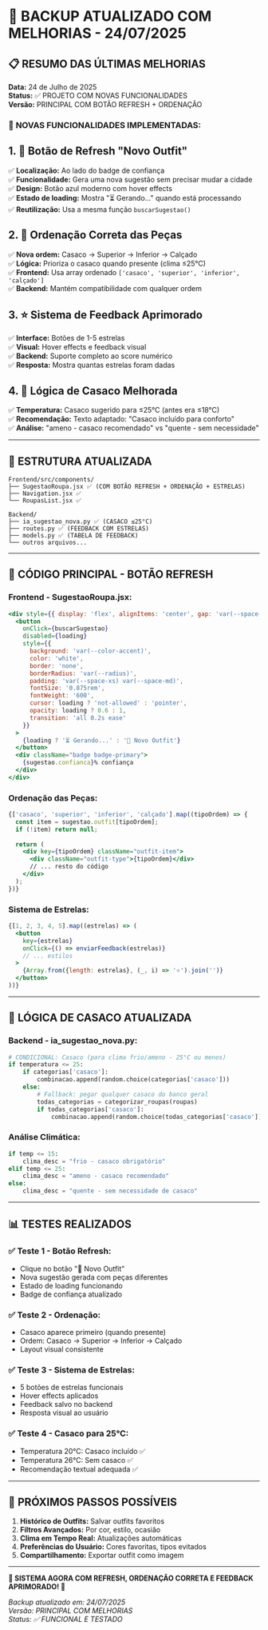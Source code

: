 # 🎯 BACKUP ATUALIZADO COM MELHORIAS - 24/07/2025

## 📋 RESUMO DAS ÚLTIMAS MELHORIAS

**Data:** 24 de Julho de 2025  
**Status:** ✅ PROJETO COM NOVAS FUNCIONALIDADES  
**Versão:** PRINCIPAL COM BOTÃO REFRESH + ORDENAÇÃO  

### 🚀 **NOVAS FUNCIONALIDADES IMPLEMENTADAS:**

## **1. 🔄 Botão de Refresh "Novo Outfit"**
✅ **Localização:** Ao lado do badge de confiança  
✅ **Funcionalidade:** Gera uma nova sugestão sem precisar mudar a cidade  
✅ **Design:** Botão azul moderno com hover effects  
✅ **Estado de loading:** Mostra "⏳ Gerando..." quando está processando  
✅ **Reutilização:** Usa a mesma função `buscarSugestao()`  

## **2. 📐 Ordenação Correta das Peças**
✅ **Nova ordem:** Casaco → Superior → Inferior → Calçado  
✅ **Lógica:** Prioriza o casaco quando presente (clima ≤25°C)  
✅ **Frontend:** Usa array ordenado `['casaco', 'superior', 'inferior', 'calçado']`  
✅ **Backend:** Mantém compatibilidade com qualquer ordem  

## **3. ⭐ Sistema de Feedback Aprimorado**
✅ **Interface:** Botões de 1-5 estrelas  
✅ **Visual:** Hover effects e feedback visual  
✅ **Backend:** Suporte completo ao score numérico  
✅ **Resposta:** Mostra quantas estrelas foram dadas  

## **4. 🧥 Lógica de Casaco Melhorada**
✅ **Temperatura:** Casaco sugerido para ≤25°C (antes era ≤18°C)  
✅ **Recomendação:** Texto adaptado: "Casaco incluído para conforto"  
✅ **Análise:** "ameno - casaco recomendado" vs "quente - sem necessidade"  

---

## 📁 ESTRUTURA ATUALIZADA

```
Frontend/src/components/
├── SugestaoRoupa.jsx ✅ (COM BOTÃO REFRESH + ORDENAÇÃO + ESTRELAS)
├── Navigation.jsx ✅ 
└── RoupasList.jsx ✅

Backend/
├── ia_sugestao_nova.py ✅ (CASACO ≤25°C)
├── routes.py ✅ (FEEDBACK COM ESTRELAS)
├── models.py ✅ (TABELA DE FEEDBACK)
└── outros arquivos...
```

---

## 🔧 CÓDIGO PRINCIPAL - BOTÃO REFRESH

### **Frontend - SugestaoRoupa.jsx:**
```jsx
<div style={{ display: 'flex', alignItems: 'center', gap: 'var(--space-md)' }}>
  <button
    onClick={buscarSugestao}
    disabled={loading}
    style={{
      background: 'var(--color-accent)',
      color: 'white',
      border: 'none',
      borderRadius: 'var(--radius)',
      padding: 'var(--space-xs) var(--space-md)',
      fontSize: '0.875rem',
      fontWeight: '600',
      cursor: loading ? 'not-allowed' : 'pointer',
      opacity: loading ? 0.6 : 1,
      transition: 'all 0.2s ease'
    }}
  >
    {loading ? '⏳ Gerando...' : '🔄 Novo Outfit'}
  </button>
  <div className="badge badge-primary">
    {sugestao.confianca}% confiança
  </div>
</div>
```

### **Ordenação das Peças:**
```jsx
{['casaco', 'superior', 'inferior', 'calçado'].map((tipoOrdem) => {
  const item = sugestao.outfit[tipoOrdem];
  if (!item) return null;
  
  return (
    <div key={tipoOrdem} className="outfit-item">
      <div className="outfit-type">{tipoOrdem}</div>
      // ... resto do código
    </div>
  );
})}
```

### **Sistema de Estrelas:**
```jsx
{[1, 2, 3, 4, 5].map((estrelas) => (
  <button
    key={estrelas}
    onClick={() => enviarFeedback(estrelas)}
    // ... estilos
  >
    {Array.from({length: estrelas}, (_, i) => '⭐').join('')}
  </button>
))}
```

---

## 🧥 LÓGICA DE CASACO ATUALIZADA

### **Backend - ia_sugestao_nova.py:**
```python
# CONDICIONAL: Casaco (para clima frio/ameno - 25°C ou menos)
if temperatura <= 25:
    if categorias['casaco']:
        combinacao.append(random.choice(categorias['casaco']))
    else:
        # Fallback: pegar qualquer casaco do banco geral
        todas_categorias = categorizar_roupas(roupas)
        if todas_categorias['casaco']:
            combinacao.append(random.choice(todas_categorias['casaco']))
```

### **Análise Climática:**
```python
if temp <= 15:
    clima_desc = "frio - casaco obrigatório"
elif temp <= 25:
    clima_desc = "ameno - casaco recomendado"
else:
    clima_desc = "quente - sem necessidade de casaco"
```

---

## 📊 TESTES REALIZADOS

### **✅ Teste 1 - Botão Refresh:**
- Clique no botão "🔄 Novo Outfit"
- Nova sugestão gerada com peças diferentes
- Estado de loading funcionando
- Badge de confiança atualizado

### **✅ Teste 2 - Ordenação:**
- Casaco aparece primeiro (quando presente)
- Ordem: Casaco → Superior → Inferior → Calçado
- Layout visual consistente

### **✅ Teste 3 - Sistema de Estrelas:**
- 5 botões de estrelas funcionais
- Hover effects aplicados
- Feedback salvo no backend
- Resposta visual ao usuário

### **✅ Teste 4 - Casaco para 25°C:**
- Temperatura 20°C: Casaco incluído ✅
- Temperatura 26°C: Sem casaco ✅
- Recomendação textual adequada ✅

---

## 🚀 PRÓXIMOS PASSOS POSSÍVEIS

1. **Histórico de Outfits:** Salvar outfits favoritos
2. **Filtros Avançados:** Por cor, estilo, ocasião
3. **Clima em Tempo Real:** Atualizações automáticas
4. **Preferências do Usuário:** Cores favoritas, tipos evitados
5. **Compartilhamento:** Exportar outfit como imagem

---

**🎉 SISTEMA AGORA COM REFRESH, ORDENAÇÃO CORRETA E FEEDBACK APRIMORADO! 🎉**

*Backup atualizado em: 24/07/2025*  
*Versão: PRINCIPAL COM MELHORIAS*  
*Status: ✅ FUNCIONAL E TESTADO*
